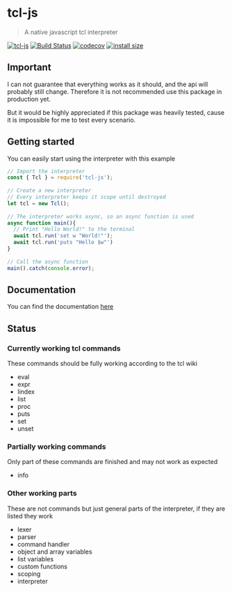 # tcl-js

> A native javascript tcl interpreter

[![tcl-js](https://img.shields.io/npm/v/tcl-js.svg?style=flat&color)](https://www.npmjs.com/package/tcl-js)
[![Build Status](https://travis-ci.org/rubikscraft/tcl-js.svg?branch=master&style=flat)](https://travis-ci.org/rubikscraft/tcl-js)
[![codecov](https://codecov.io/gh/rubikscraft/tcl-js/branch/master/graph/badge.svg)](https://codecov.io/gh/rubikscraft/tcl-js)
[![install size](https://packagephobia.now.sh/badge?p=tcl-js&style=flat)](https://packagephobia.now.sh/result?p=tcl-js)

## Important

I can not guarantee that everything works as it should, and the api will probably still change.
Therefore it is not recommended use this package in production yet.

But it would be highly appreciated if this package was heavily tested, cause it is impossible for me to test every scenario.

## Getting started

You can easily start using the interpreter with this example

```js
// Import the interpreter
const { Tcl } = require('tcl-js');
 
// Create a new interpreter
// Every interpreter keeps it scope until destroyed
let tcl = new Tcl();
 
// The interpreter works async, so an async function is used
async function main(){
  // Print "Hello World!" to the terminal
  await tcl.run('set w "World!"');
  await tcl.run('puts "Hello $w"')
}
 
// Call the async function
main().catch(console.error);
```

## Documentation

You can find the documentation [here](https://htmlpreview.github.io/?https://github.com/rubikscraft/tcl-js/blob/master/docs/index.html)

## Status

### Currently working tcl commands

These commands should be fully working according to the tcl wiki

- eval
- expr
- lindex
- list
- proc
- puts
- set
- unset

### Partially working commands

Only part of these commands are finished and may not work as expected

- info

### Other working parts

These are not commands but just general parts of the interpreter, if they are listed they work

- lexer
- parser
- command handler
- object and array variables
- list variables
- custom functions
- scoping
- interpreter
